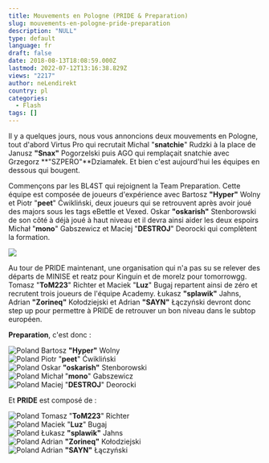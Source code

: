 ```yaml
---
title: Mouvements en Pologne (PRIDE & Preparation)
slug: mouvements-en-pologne-pride-preparation
description: "NULL"
type: default
language: fr
draft: false
date: 2018-08-13T18:08:59.000Z
lastmod: 2022-07-12T13:16:38.829Z
views: "2217"
author: neLendirekt
country: pl
categories:
  - Flash
tags: []
---
```

Il y a quelques jours, nous vous annoncions deux mouvements en Pologne, tout d'abord Virtus Pro qui recrutait Michal "**snatchie**" Rudzki à la place de Janusz **"Snax"** Pogorzelski puis AGO qui remplaçait snatchie avec Grzegorz **"SZPERO"**Dziamałek. Et bien c'est aujourd'hui les équipes en dessous qui bougent.

Commençons par les BL4ST qui rejoignent la Team Preparation. Cette équipe est composée de joueurs d'expérience avec Bartosz **"Hyper"** Wolny et Piotr "**peet**" Ćwikliński, deux joueurs qui se retrouvent après avoir joué des majors sous les tags eBettle et Vexed. Oskar **"oskarish"** Stenborowski de son côté à déjà joué à haut niveau et il devra ainsi aider les deux espoirs Michał "**mono**" Gabszewicz et Maciej "**DESTROJ**" Deorocki qui complètent la formation.

![](/images/articles/5b71c54b0d3a9/images/PThhS0BG4ErUBSmjyQeAcImjtDDMUvLph3qx2Ad5.jpeg)

Au tour de PRIDE maintenant, une organisation qui n'a pas su se relever des départs de MINISE et reatz pour Kinguin et de morelz pour tomorrowgg. Tomasz "**ToM223**" Richter et Maciek "**Luz**" Bugaj repartent ainsi de zéro et recrutent trois joueurs de l'équipe Academy. Łukasz **"splawik"** Jahns, Adrian **"Zorineq"** Kołodziejski et Adrian **"SAYN"** Łączyński devront donc step up pour permettre à PRIDE de retrouver un bon niveau dans le subtop européen.

**Preparation**, c'est donc :

![Poland](/images/countries/pl.svg)⁠ Bartosz **"Hyper"** Wolny  
![Poland](/images/countries/pl.svg)⁠ Piotr "**peet**" Ćwikliński  
![Poland](/images/countries/pl.svg)⁠ Oskar **"oskarish"** Stenborowski  
![Poland](/images/countries/pl.svg)⁠ Michał "**mono**" Gabszewicz  
![Poland](/images/countries/pl.svg)⁠ Maciej "**DESTROJ**" Deorocki

Et **PRIDE** est composé de : 

![Poland](/images/countries/pl.svg)⁠ Tomasz "**ToM223**" Richter  
![Poland](/images/countries/pl.svg)⁠ Maciek "**Luz**" Bugaj  
![Poland](/images/countries/pl.svg)⁠ Łukasz **"splawik"** Jahns  
![Poland](/images/countries/pl.svg)⁠ Adrian **"Zorineq"** Kołodziejski  
![Poland](/images/countries/pl.svg)⁠ Adrian **"SAYN"** Łączyński
